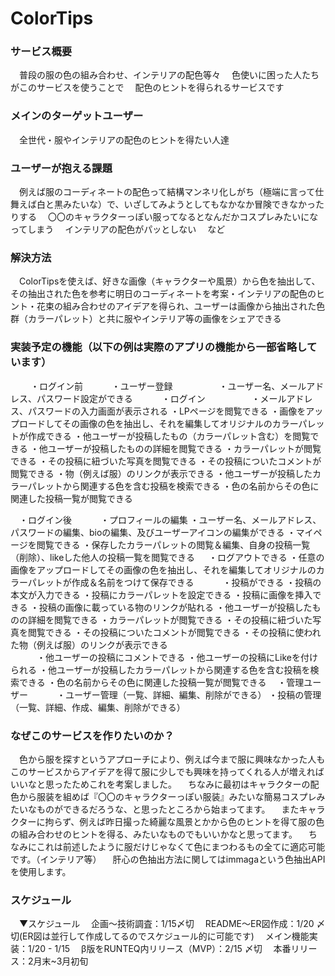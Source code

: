 # ColorTips
### サービス概要
　普段の服の色の組み合わせ、インテリアの配色等々
　色使いに困った人たちがこのサービスを使うことで
　配色のヒントを得られるサービスです


### メインのターゲットユーザー
　全世代・服やインテリアの配色のヒントを得たい人達

### ユーザーが抱える課題
　例えば服のコーディネートの配色って結構マンネリ化しがち（極端に言って仕舞えば白と黒みたいな）で、いざしてみようとしてもなかなか冒険できなかったりする
　〇〇のキャラクターっぽい服ってなるとなんだかコスプレみたいになってしまう
　インテリアの配色がパッとしない
　など
　
### 解決方法
　ColorTipsを使えば、好きな画像（キャラクターや風景）から色を抽出して、その抽出された色を参考に明日のコーディネートを考案・インテリアの配色のヒント・花束の組み合わせのアイデアを得られ、ユーザーは画像から抽出された色群（カラーパレット）と共に服やインテリア等の画像をシェアできる

### 実装予定の機能（以下の例は実際のアプリの機能から一部省略しています）
　
　・ログイン前
　　　・ユーザー登録
　　　　　・ユーザー名、メールアドレス、パスワード設定ができる
　　　・ログイン
　　　　　・メールアドレス、パスワードの入力画面が表示される
     ・LPページを閲覧できる
     ・画像をアップロードしてその画像の色を抽出し、それを編集してオリジナルのカラーパレットが作成できる
     ・他ユーザーが投稿したもの（カラーパレット含む）を閲覧できる
     ・他ユーザーが投稿したものの詳細を閲覧できる
        ・カラーパレットが閲覧できる
        ・その投稿に紐づいた写真を閲覧できる
        ・その投稿についたコメントが閲覧できる
        ・物（例えば服）のリンクが表示できる
     ・他ユーザーが投稿したカラーパレットから関連する色を含む投稿を検索できる
     ・色の名前からその色に関連した投稿一覧が閲覧できる
　　　

　・ログイン後
　　　・プロフィールの編集
        ・ユーザー名、メールアドレス、パスワードの編集、bioの編集、及びユーザーアイコンの編集ができる
     ・マイページを閲覧できる
        ・保存したカラーパレットの閲覧＆編集、自身の投稿一覧（削除）、likeした他人の投稿一覧を閲覧できる
 　  ・ログアウトできる
     ・任意の画像をアップロードしてその画像の色を抽出し、それを編集してオリジナルのカラーパレットが作成＆名前をつけて保存できる
　　　・投稿ができる
        ・投稿の本文が入力できる
        ・投稿にカラーパレットを設定できる
        ・投稿に画像を挿入できる
        ・投稿の画像に載っている物のリンクが貼れる
     ・他ユーザーが投稿したものの詳細を閲覧できる
        ・カラーパレットが閲覧できる
        ・その投稿に紐づいた写真を閲覧できる
        ・その投稿についたコメントが閲覧できる
        ・その投稿に使われた物（例えば服）のリンクが表示できる   
　　　・他ユーザーの投稿にコメントできる
     ・他ユーザーの投稿にLikeを付けられる
     ・他ユーザーが投稿したカラーパレットから関連する色を含む投稿を検索できる
     ・色の名前からその色に関連した投稿一覧が閲覧できる
　・管理ユーザー
　　　・ユーザー管理（一覧、詳細、編集、削除ができる）
     ・投稿の管理（一覧、詳細、作成、編集、削除ができる）
　　　

### なぜこのサービスを作りたいのか？
　色から服を探すというアプローチにより、例えば今まで服に興味なかった人もこのサービスからアイデアを得て服に少しでも興味を持ってくれる人が増えればいいなと思ったためこれを考案しました。
　ちなみに最初はキャラクターの配色から服装を組めば『〇〇のキャラクターっぽい服装』みたいな簡易コスプレみたいなものができるだろうな、と思ったところから始まってます。
　またキャラクターに拘らず、例えば昨日撮った綺麗な風景とかから色のヒントを得て服の色の組み合わせのヒントを得る、みたいなものでもいいかなと思ってます。
　ちなみにこれは前述したように服だけじゃなくて色にまつわるもの全てに適応可能です。（インテリア等）
　肝心の色抽出方法に関してはimmagaという色抽出APIを使用します。

### スケジュール

　▼スケジュール
　企画〜技術調査：1/15〆切
　README〜ER図作成：1/20 〆切(ER図は並行して作成してるのでスケジュール的に可能です)
　メイン機能実装：1/20 - 1/15
　β版をRUNTEQ内リリース（MVP）：2/15 〆切
　本番リリース：2月末~3月初旬
